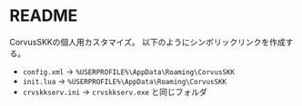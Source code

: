 # README

CorvusSKKの個人用カスタマイズ。
以下のようにシンボリックリンクを作成する。

- `config.xml` -> `%USERPROFILE%\AppData\Roaming\CorvusSKK`
- `init.lua` -> `%USERPROFILE%\AppData\Roaming\CorvusSKK`
- `crvskkserv.ini` -> `crvskkserv.exe` と同じフォルダ
